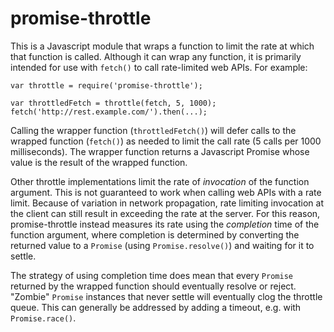 # promise-throttle

This is a Javascript module that wraps a function to limit the rate at
which that function is called. Although it can wrap any function, it
is primarily intended for use with `fetch()` to call rate-limited web
APIs. For example:

    var throttle = require('promise-throttle');
    
    var throttledFetch = throttle(fetch, 5, 1000);
    fetch('http://rest.example.com/').then(...);

Calling the wrapper function (`throttledFetch()`) will defer calls to
the wrapped function (`fetch()`) as needed to limit the call rate (5
calls per 1000 milliseconds). The wrapper function returns a
Javascript Promise whose value is the result of the wrapped function.

Other throttle implementations limit the rate of *invocation* of the
function argument. This is not guaranteed to work when calling web
APIs with a rate limit. Because of variation in network propagation,
rate limiting invocation at the client can still result in exceeding
the rate at the server. For this reason, promise-throttle instead
measures its rate using the *completion* time of the function
argument, where completion is determined by converting the returned
value to a `Promise` (using `Promise.resolve()`) and waiting for it to
settle.

The strategy of using completion time does mean that every `Promise`
returned by the wrapped function should eventually resolve or reject.
"Zombie" `Promise` instances that never settle will eventually clog
the throttle queue. This can generally be addressed by adding a
timeout, e.g. with `Promise.race()`.